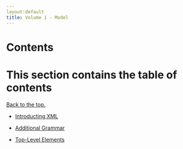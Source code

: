 ```yaml
---
layout:default
title: Volume 1 - Model
---
```


# Contents


<div class="section" id="contents">
<div class="header">
<h1>This section contains the table of contents</h1>
<a href="#block">Back to the top.</a>
</div>


* [Introducting XML](introducing_xml.html)

* [Additional Grammar](additional_grammar.html)

* [Top-Level Elements](top-level_elements.html)


</div>